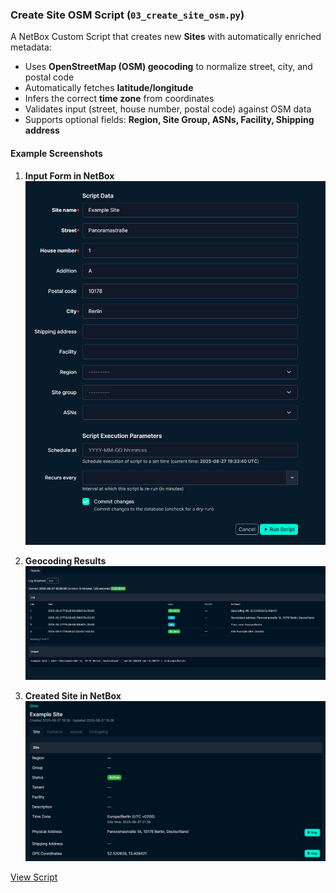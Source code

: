 ### **Create Site OSM Script (`03_create_site_osm.py`)**

A NetBox Custom Script that creates new **Sites** with automatically enriched metadata:

- Uses **OpenStreetMap (OSM) geocoding** to normalize street, city, and postal code
- Automatically fetches **latitude/longitude**
- Infers the correct **time zone** from coordinates
- Validates input (street, house number, postal code) against OSM data
- Supports optional fields: **Region, Site Group, ASNs, Facility, Shipping address**

#### Example Screenshots

1. **Input Form in NetBox**  
   ![Input Form](images/create_site_osm_1.png)

2. **Geocoding Results**  
   ![Geocoding Results](images/create_site_osm_2.png)

3. **Created Site in NetBox**  
   ![Created Site](images/create_site_osm_3.png)

[View Script](../scripts/03_create_site_osm.py)
